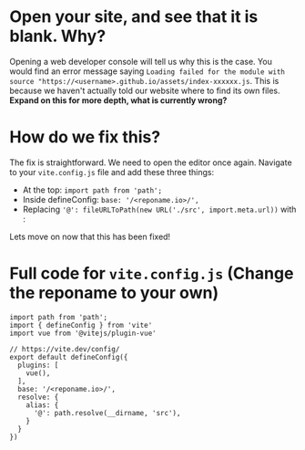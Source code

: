 # Open your site, and see that it is blank. Why?

Opening a web developer console will tell us why this is the case. You would find an error message saying `Loading failed for the module with source "https://<username>.github.io/assets/index-xxxxxx.js`. This is because we haven't actually told our website where to find its own files. **Expand on this for more depth, what is currently wrong?**

# How do we fix this?

The fix is straightforward. We need to open the editor once again. Navigate to your `vite.config.js` file and add these three things: 

- At the top: `import path from 'path';`
- Inside defineConfig: `base: '/<reponame.io>/',`
- Replacing `'@': fileURLToPath(new URL('./src', import.meta.url))`  with :

Lets move on now that this has been fixed!

# Full code for `vite.config.js` (Change the reponame to your own)
```
import path from 'path';
import { defineConfig } from 'vite'
import vue from '@vitejs/plugin-vue'

// https://vite.dev/config/
export default defineConfig({
  plugins: [
    vue(),
  ],
  base: '/<reponame.io>/',
  resolve: {
    alias: {
      '@': path.resolve(__dirname, 'src'),
    }
  }
})
```